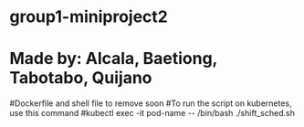 # group1-miniproject2
# Made by: Alcala, Baetiong, Tabotabo, Quijano

#Dockerfile and shell file to remove soon
#To run the script on kubernetes, use this command
#kubectl exec -it pod-name -- /bin/bash ./shift_sched.sh
